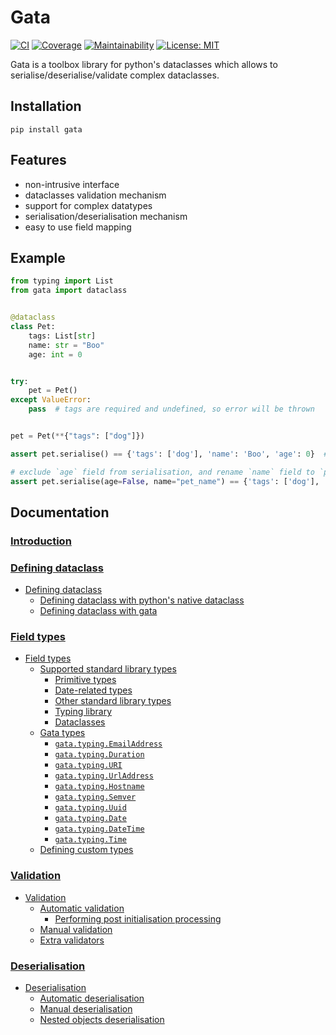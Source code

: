 # Gata

[![CI](https://travis-ci.org/kodemore/gata.svg?branch=master)](https://travis-ci.org/kodemore/gata)
[![Coverage](https://codecov.io/gh/kodemore/gata/branch/master/graph/badge.svg)](https://codecov.io/gh/kodemore/gata)
[![Maintainability](https://api.codeclimate.com/v1/badges/00892e0c37a7f1716bdd/maintainability)](https://codeclimate.com/github/kodemore/gata/maintainability)
[![License: MIT](https://img.shields.io/badge/License-MIT-yellow.svg)](https://opensource.org/licenses/MIT)

Gata is a toolbox library for python's dataclasses which allows to serialise/deserialise/validate complex dataclasses.

## Installation

`pip install gata`

## Features
 - non-intrusive interface
 - dataclasses validation mechanism
 - support for complex datatypes
 - serialisation/deserialisation mechanism
 - easy to use field mapping


## Example
```python
from typing import List
from gata import dataclass


@dataclass
class Pet:
    tags: List[str]
    name: str = "Boo"
    age: int = 0


try:
    pet = Pet()
except ValueError:
    pass  # tags are required and undefined, so error will be thrown


pet = Pet(**{"tags": ["dog"]})

assert pet.serialise() == {'tags': ['dog'], 'name': 'Boo', 'age': 0}  # serialise object

# exclude `age` field from serialisation, and rename `name` field to `pet_name`
assert pet.serialise(age=False, name="pet_name") == {'tags': ['dog'], 'pet_name': 'Boo'}
```

## Documentation

### [Introduction](docs/1_introduction.md)

### [Defining dataclass](docs/2_defining_dataclass.md)

  * [ Defining dataclass](docs/2_defining_dataclass.md#defining-dataclass)
    * [ Defining dataclass with python's native dataclass](docs/2_defining_dataclass.md#defining-dataclass-with-pythons-native-dataclass)
    * [ Defining dataclass with gata](docs/2_defining_dataclass.md#defining-dataclass-with-gata)
### [Field types](docs/3_field_types.md)

  * [ Field types](docs/3_field_types.md#field-types)
    * [ Supported standard library types](docs/3_field_types.md#supported-standard-library-types)
      * [ Primitive types](docs/3_field_types.md#primitive-types)
      * [ Date-related types](docs/3_field_types.md#date-related-types)
      * [ Other standard library types](docs/3_field_types.md#other-standard-library-types)
      * [ Typing library](docs/3_field_types.md#typing-library)
      * [ Dataclasses](docs/3_field_types.md#dataclasses)
    * [ Gata types](docs/3_field_types.md#gata-types)
      * [ `gata.typing.EmailAddress`](docs/3_field_types.md#gatatypingemailaddress)
      * [ `gata.typing.Duration`](docs/3_field_types.md#gatatypingduration)
      * [ `gata.typing.URI`](docs/3_field_types.md#gatatypinguri)
      * [ `gata.typing.UrlAddress`](docs/3_field_types.md#gatatypingurladdress)
      * [ `gata.typing.Hostname`](docs/3_field_types.md#gatatypinghostname)
      * [ `gata.typing.Semver`](docs/3_field_types.md#gatatypingsemver)
      * [ `gata.typing.Uuid`](docs/3_field_types.md#gatatypinguuid)
      * [ `gata.typing.Date`](docs/3_field_types.md#gatatypingdate)
      * [ `gata.typing.DateTime`](docs/3_field_types.md#gatatypingdatetime)
      * [ `gata.typing.Time`](docs/3_field_types.md#gatatypingtime)
    * [ Defining custom types](docs/3_field_types.md#defining-custom-types)
### [Validation](docs/4_validation.md)

  * [ Validation](docs/4_validation.md#validation)
    * [ Automatic validation](docs/4_validation.md#automatic-validation)
      * [ Performing post initialisation processing](docs/4_validation.md#performing-post-initialisation-processing)
    * [ Manual validation](docs/4_validation.md#manual-validation)
    * [ Extra validators](docs/4_validation.md#extra-validators)
### [Deserialisation](docs/5_deserialisation.md)

  * [ Deserialisation](docs/5_deserialisation.md#deserialisation)
    * [ Automatic deserialisation](docs/5_deserialisation.md#automatic-deserialisation)
    * [ Manual deserialisation](docs/5_deserialisation.md#manual-deserialisation)
    * [ Nested objects deserialisation](docs/5_deserialisation.md#nested-objects-deserialisation)